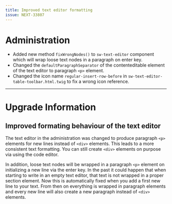 ```yaml
---
title: Improved text editor formatting
issue: NEXT-33807
---
```

# Administration
* Added new method `fixWrongNodes()` to `sw-text-editor` component which will wrap loose text nodes in a paragraph on enter key.
* Changed the `defaultParagraphSeparator` of the contenteditable element of the text editor to paragraph `<p>` element.
* Changed the icon name `regular-insert-row-before` in `sw-text-editor-table-toolbar.html.twig` to fix a wrong icon reference.
___
# Upgrade Information
## Improved formating behaviour of the text editor
The text editor in the administration was changed to produce paragraph `<p>` elements for new lines instead of `<div>` elements. This leads to a more consistent text formatting. You can still create `<div>` elements on purpose via using the code editor.

In addition, loose text nodes will be wrapped in a paragraph `<p>` element on initializing a new line via the enter key. In the past it could happen that when starting to write in an empty text editor, that text is not wrapped in a proper section element. Now this is automatically fixed when you add a first new line to your text. From then on everything is wrapped in paragraph elements and every new line will also create a new paragraph instead of `<div>` elements.
